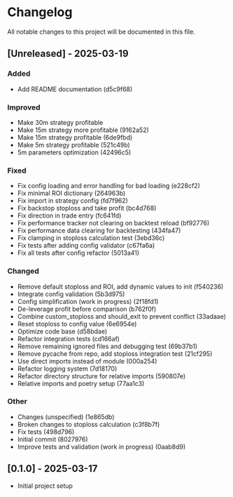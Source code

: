# Changelog

All notable changes to this project will be documented in this file.

## [Unreleased] - 2025-03-19

### Added
- Add README documentation (d5c9f68)

### Improved
- Make 30m strategy profitable
- Make 15m strategy more profitable (9162a52)
- Make 15m strategy profitable (6de9fbd)
- Make 5m strategy profitable (521c49b)
- 5m parameters optimization (42496c5)

### Fixed
- Fix config loading and error handling for bad loading (e228cf2)
- Fix minimal ROI dictionary (264963b)
- Fix import in strategy config (fd7f962)
- Fix backstop stoploss and take profit (bc4d768)
- Fix direction in trade entry (fc641fd)
- Fix performance tracker not clearing on backtest reload (bf92776)
- Fix performance data clearing for backtesting (434fa47)
- Fix clamping in stoploss calculation test (3ebd36c)
- Fix tests after adding config validator (c67fa6a)
- Fix all tests after config refactor (5013a41)

### Changed
- Remove default stoploss and ROI, add dynamic values to init (f540236)
- Integrate config validation (5b3d975)
- Config simplification (work in progress) (2f18fd1)
- De-leverage profit before comparison (b762f0f)
- Combine custom_stoploss and should_exit to prevent conflict (33adaae)
- Reset stoploss to config value (6e6954e)
- Optimize code base (d58bdae)
- Refactor integration tests (cd166af)
- Remove remaining ignored files and debugging test (69b37b1)
- Remove pycache from repo, add stoploss integration test (21cf295)
- Use direct imports instead of module (000a254)
- Refactor logging system (7d18170)
- Refactor directory structure for relative imports (590807e)
- Relative imports and poetry setup (77aa1c3)

### Other
- Changes (unspecified) (1e865db)
- Broken changes to stoploss calculation (c3f8b7f)
- Fix tests (498d796)
- Initial commit (8027976)
- Improve tests and validation (work in progress) (0aab8d9)

## [0.1.0] - 2025-03-17
- Initial project setup